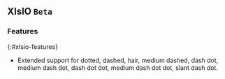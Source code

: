 ## XlsIO `Beta`

### Features
{:#xlsio-features}

* Extended support for dotted, dashed, hair, medium dashed, dash dot, medium dash dot, dash dot dot, medium dash dot dot, slant dash dot.